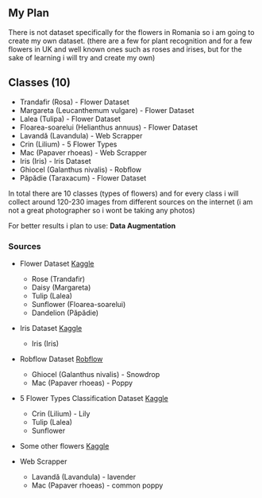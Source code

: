 ## My Plan

There is not dataset specifically for the flowers in Romania so i am going to create my own dataset.
(there are a few for plant recognition and for a few flowers in UK and well known ones such as roses and irises, but for the sake of learning i will try and create my own)

## Classes (10)
- Trandafir (Rosa) - Flower Dataset
- Margareta (Leucanthemum vulgare) - Flower Dataset
- Lalea (Tulipa) - Flower Dataset
- Floarea-soarelui (Helianthus annuus) - Flower Dataset
- Lavandă (Lavandula) - Web Scrapper 
- Crin (Lilium) - 5 Flower Types
- Mac (Papaver rhoeas) - Web Scrapper 
- Iris (Iris) - Iris Dataset
- Ghiocel (Galanthus nivalis) - Robflow
- Păpădie (Taraxacum) - Flower Dataset

In total there are 10 classes (types of flowers) and for every class i will collect around 120-230 images from different sources on the internet (i am not a great photographer so i wont be taking any photos)

For better results i plan to use: **Data Augmentation**

### Sources
- Flower Dataset [Kaggle](https://www.kaggle.com/datasets/imsparsh/flowers-dataset/?select=train)
    - Rose (Trandafir)
    - Daisy (Margareta)
    - Tulip (Lalea)
    - Sunflower (Floarea-soarelui)
    - Dandelion (Păpădie)

- Iris Dataset [Kaggle](https://www.kaggle.com/datasets/jeffheaton/iris-computer-vision)
    - Iris (Iris) 

- Robflow Dataset [Robflow](https://universe.roboflow.com/elven-s0vpw/flower-test-demo)
    - Ghiocel (Galanthus nivalis) - Snowdrop
    - Mac (Papaver rhoeas) - Poppy

- 5 Flower Types Classification Dataset [Kaggle](https://www.kaggle.com/datasets/kausthubkannan/5-flower-types-classification-dataset)
    - Crin (Lilium) - Lily
    - Tulip (Lalea)
    - Sunflower

- Some other flowers [Kaggle](https://www.kaggle.com/datasets/l3llff/flowers)

- Web Scrapper 
    - Lavandă (Lavandula) - lavender
    - Mac (Papaver rhoeas) - common poppy